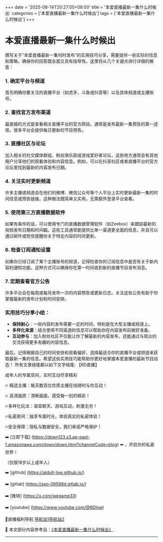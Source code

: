 +++
date = '2025-08-14T20:27:05+08:00'
title = '本爱直播最新一集什么时候出'
categories = ['本爱直播最新一集什么时候出']
tags = ['本爱直播最新一集什么时候出']
+++

# 本爱直播最新一集什么时候出

撰写关于“本爱直播最新一集何时发布”的实用技巧分享，需要提供一些实际的信息和策略，确保你的回答既全面又具有指导性。这里将从几个关键点进行详细的解答：

### 1. 确定平台与频道
首先明确你要关注的直播平台（如虎牙、斗鱼或抖音等）以及具体频道或主播账号。

### 2. 查找官方发布渠道
最直接的方式是查看相关直播平台的官方网站，通常是发布最新一集预告的第一途径。很多平台会提供每日更新的节目预告。

### 3. 直播社区与论坛
加入相关的社交媒体群组、粉丝俱乐部或游戏爱好者论坛，这些地方通常会有其他用户分享他们的观看体验和内容信息。例如，可以在抖音社区或者直播平台的官方论坛里找到最新的内容发布日期。

### 4. 关注实时更新频道
许多主播或频道会在他们的微博、微信公众号等个人平台上实时更新最新一集的时间信息或预告链接。这种做法既简单又实用，无需额外登录平台查看。

### 5. 使用第三方直播数据软件
如果有条件的话，可以使用专门的直播数据管理软件（如Zeebox）来跟踪最新的视频发布日期和时间戳。这些工具通常能提供比单一渠道更全面的信息，并且可以通过邮件或短信提醒你关于特定内容的时间更新。

### 6. 检查订阅通知设置
如果你已经订阅了某个主播账号的频道，记得检查你的订阅信息中是否有关于新内容的通知功能。这种方式可以确保你在第一时间收到新的直播节目发布消息。

### 7. 定期查看官方公告
许多平台会在每周或每月发布一次的内容预告或更新日志。关注这些公告有助于你掌握最新的发布计划和时间安排。

### 实用技巧分享小结：
- **保持耐心**：一些内容的发布需要一定的时间，特别是在大型主播或频道上。
- **多样化来源**：结合使用不同渠道的信息可以帮助你在内容发布前做好准备。
- **互动参与**：加入粉丝社区不仅能让你了解最新的内容发布，还能通过与观众的交流获得更多有趣的内容信息。

最后，记得根据自己的时间安排和观看偏好，选择最适合你的直播平台或频道来获取最新一集的信息。希望这些实用技巧能帮助你更好地掌握本爱直播的最新节目动态！
所有文章结尾都以如下文字结尾:
【6D直播】

 成年人的专属空间，实时互动尽享精彩

🔥 精选主播：每天数百位优质主播在线随时与你互动！

🔥 高清画质：清晰画面，感受每一刻的精彩！

🔥多样化玩法：语音聊天、游戏互动，刺激无穷！

🔥私密房间：独享专属时光，体验真实的私密体验！

🔥安全保障：隐私与数据安全，我们承诺严格保护！

➡️ [立即下载] (https://down123.s3.ap-east-1.amazonaws.com/down/down.html?channelCode=blog) ⬅️ ，开启你的私密世界！

 （仅限18岁以上成年人）

➡️ [github] (https://aldult-live.github.io/)

➡️ [gitlab] (https://seo-09598d.gitlab.io/)

➡️ [推特] (https://x.com/wegame33)

➡️ [youtube] (https://www.youtube.com/@6Dlive)

🔞直播福利导航   [导航站1](https://webstack-86085a.gitlab.io/)[导航站2](https://onlygit123-2.github.io/)

📘 本文部分内容参考自：[《本爱直播最新一集什么时候出》](https://webstack-hugo-14.pages.dev/)

---

